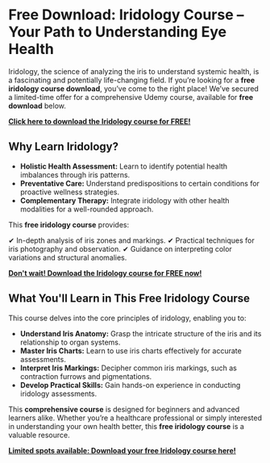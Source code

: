 # Free Download: Iridology Course – Your Path to Understanding Eye Health

Iridology, the science of analyzing the iris to understand systemic health, is a fascinating and potentially life-changing field. If you’re looking for a **free iridology course download**, you’ve come to the right place! We’ve secured a limited-time offer for a comprehensive Udemy course, available for **free download** below.

[**Click here to download the Iridology course for FREE!**](https://udemywork.com/iridology-course)

## Why Learn Iridology?

*   **Holistic Health Assessment:** Learn to identify potential health imbalances through iris patterns.
*   **Preventative Care:** Understand predispositions to certain conditions for proactive wellness strategies.
*   **Complementary Therapy:** Integrate iridology with other health modalities for a well-rounded approach.

This **free iridology course** provides:

✔ In-depth analysis of iris zones and markings.
✔ Practical techniques for iris photography and observation.
✔ Guidance on interpreting color variations and structural anomalies.

[**Don't wait! Download the Iridology course for FREE now!**](https://udemywork.com/iridology-course)

## What You'll Learn in This Free Iridology Course

This course delves into the core principles of iridology, enabling you to:

*   **Understand Iris Anatomy:** Grasp the intricate structure of the iris and its relationship to organ systems.
*   **Master Iris Charts:** Learn to use iris charts effectively for accurate assessments.
*   **Interpret Iris Markings:** Decipher common iris markings, such as contraction furrows and pigmentations.
*   **Develop Practical Skills:** Gain hands-on experience in conducting iridology assessments.

This **comprehensive course** is designed for beginners and advanced learners alike. Whether you’re a healthcare professional or simply interested in understanding your own health better, this **free iridology course** is a valuable resource.

[**Limited spots available: Download your free Iridology course here!**](https://udemywork.com/iridology-course)
